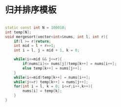 <!--
 * @Author: zzzzztw
 * @Date: 2023-04-07 09:02:34
 * @LastEditors: Do not edit
 * @LastEditTime: 2023-04-07 09:06:08
 * @FilePath: /cpptest/算法/leetcode/排序.md
-->
# 归并排序模板


```cpp

static const int N = 100010;
int temp[N];
void mergesort(vector<int>&nums, int l, int r){
    if(l >= r)return;
    int mid = l + r>>1;
    int i = l, j = mid + 1, k = 0;

    while(i<=mid && j<=r){
        if(nums[i]<= nums[j])temp[k++] = nums[i++];
        else temp[k++] = nums[j++];
    }
    while(i<=mid)temp[k++] = nums[i++];
    while(j<=r) temp[k++] = nums[j++]; 
    for(int i = l, k = 0; i<=r;i++,k++){
        nums[i] = temp[k];
    }
}



```